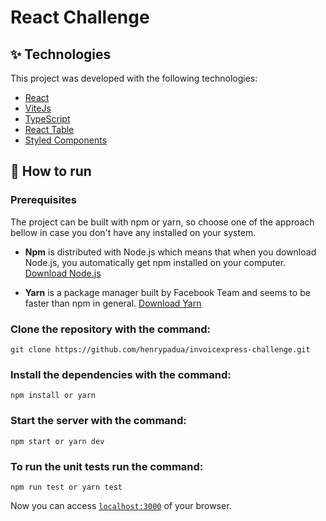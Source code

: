 # React Challenge

## ✨ Technologies

This project was developed with the following technologies:

- [React](https://reactjs.org)
- [ViteJs](https://vitejs.dev/)
- [TypeScript](https://www.typescriptlang.org/)
- [React Table](https://react-table.tanstack.com/)
- [Styled Components](https://styled-components.com/)

## 🚀 How to run

### Prerequisites

The project can be built with npm or yarn, so choose one of the approach bellow in case you don't have any installed on your system.

* **Npm** is distributed with Node.js which means that when you download Node.js, you automatically get npm installed on your computer. [Download Node.js](https://nodejs.org/en/download/)

* **Yarn** is a package manager built by Facebook Team and seems to be faster than npm in general.  [Download Yarn](https://yarnpkg.com/en/docs/install)

### Clone the repository with the command:
```shell
git clone https://github.com/henrypadua/invoicexpress-challenge.git
```
### Install the dependencies with the command:
```shell
npm install or yarn
```
### Start the server with the command:
```shell
npm start or yarn dev
```
### To run the unit tests run the command:
```shell
npm run test or yarn test
```

Now you can access [`localhost:3000`](http://localhost:3000) of your browser.



